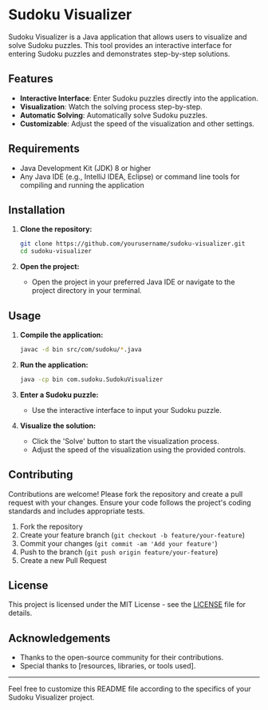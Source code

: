 # Sudoku Visualizer

Sudoku Visualizer is a Java application that allows users to visualize and solve Sudoku puzzles. This tool provides an interactive interface for entering Sudoku puzzles and demonstrates step-by-step solutions.

## Features

- **Interactive Interface**: Enter Sudoku puzzles directly into the application.
- **Visualization**: Watch the solving process step-by-step.
- **Automatic Solving**: Automatically solve Sudoku puzzles.
- **Customizable**: Adjust the speed of the visualization and other settings.

## Requirements

- Java Development Kit (JDK) 8 or higher
- Any Java IDE (e.g., IntelliJ IDEA, Eclipse) or command line tools for compiling and running the application

## Installation

1. **Clone the repository:**
    ```sh
    git clone https://github.com/yourusername/sudoku-visualizer.git
    cd sudoku-visualizer
    ```

2. **Open the project:**
   - Open the project in your preferred Java IDE or navigate to the project directory in your terminal.

## Usage

1. **Compile the application:**
    ```sh
    javac -d bin src/com/sudoku/*.java
    ```

2. **Run the application:**
    ```sh
    java -cp bin com.sudoku.SudokuVisualizer
    ```

3. **Enter a Sudoku puzzle:**
   - Use the interactive interface to input your Sudoku puzzle.

4. **Visualize the solution:**
   - Click the 'Solve' button to start the visualization process.
   - Adjust the speed of the visualization using the provided controls.

## Contributing

Contributions are welcome! Please fork the repository and create a pull request with your changes. Ensure your code follows the project's coding standards and includes appropriate tests.

1. Fork the repository
2. Create your feature branch (`git checkout -b feature/your-feature`)
3. Commit your changes (`git commit -am 'Add your feature'`)
4. Push to the branch (`git push origin feature/your-feature`)
5. Create a new Pull Request

## License

This project is licensed under the MIT License - see the [LICENSE](LICENSE) file for details.

## Acknowledgements

- Thanks to the open-source community for their contributions.
- Special thanks to [resources, libraries, or tools used].

---

Feel free to customize this README file according to the specifics of your Sudoku Visualizer project.
